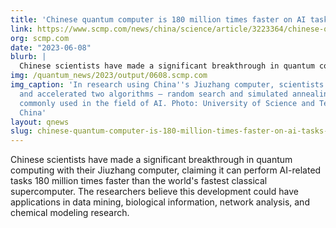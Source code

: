 ```yaml
---
title: 'Chinese quantum computer is 180 million times faster on AI tasks: paper'
link: https://www.scmp.com/news/china/science/article/3223364/chinese-quantum-computer-180-million-times-faster-ai-related-tasks-says-team-led-physicist-pan
org: scmp.com
date: "2023-06-08"
blurb: |
  Chinese scientists have made a significant breakthrough in quantum computing with their Jiuzhang computer, claiming it can perform AI-related tasks 180 million times faster than the world's fastest classical supercomputer. The researchers believe this development could have applications in data mining, biological information, network analysis, and chemical modeling research.
img: /quantum_news/2023/output/0608.scmp.com
img_caption: 'In research using China''s Jiuzhang computer, scientists implemented
  and accelerated two algorithms – random search and simulated annealing – that are
  commonly used in the field of AI. Photo: University of Science and Technology of
  China'
layout: qnews
slug: chinese-quantum-computer-is-180-million-times-faster-on-ai-tasks-paper
---
```


Chinese scientists have made a significant breakthrough in quantum computing with their Jiuzhang computer, claiming it can perform AI-related tasks 180 million times faster than the world's fastest classical supercomputer. The researchers believe this development could have applications in data mining, biological information, network analysis, and chemical modeling research.

